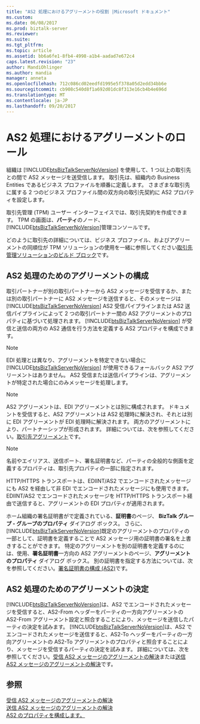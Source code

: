 ```yaml
---
title: "AS2 処理におけるアグリーメントの役割 |Microsoft ドキュメント"
ms.custom: 
ms.date: 06/08/2017
ms.prod: biztalk-server
ms.reviewer: 
ms.suite: 
ms.tgt_pltfrm: 
ms.topic: article
ms.assetid: bb6a6fe1-8fb4-4998-a1b4-aadad7e672c4
caps.latest.revision: "23"
author: MandiOhlinger
ms.author: mandia
manager: anneta
ms.openlocfilehash: 712c086cd02eedfd1995e5f378a05d2edd34bb6e
ms.sourcegitcommit: cb908c540d8f1a692d01dc8f313e16cb4b4e696d
ms.translationtype: MT
ms.contentlocale: ja-JP
ms.lasthandoff: 09/20/2017
---
```

# <a name="the-role-of-agreements-in-as2-processing"></a>AS2 処理におけるアグリーメントのロール
組織は [!INCLUDE[btsBizTalkServerNoVersion](../includes/btsbiztalkservernoversion-md.md)] を使用して、1 つ以上の取引先との間で AS2 メッセージを送受信します。 取引先は、組織内の Business Entities であるビジネス プロファイルを順番に定義します。 さまざまな取引先に属する 2 つのビジネス プロファイル間の双方向の取引先契約に AS2 プロパティを設定します。  
  
 取引先管理 (TPM) ユーザー インターフェイスでは、取引先契約を作成できます。 TPM の画面は、**パーティ**のノード、[!INCLUDE[btsBizTalkServerNoVersion](../includes/btsbiztalkservernoversion-md.md)]管理コンソールです。  
  
 どのように取引先の詳細については、ビジネス プロファイル、およびアグリーメントの同順位が TPM ソリューションの使用を一緒に参照してください[取引先管理ソリューションのビルド ブロック](../core/building-blocks-of-a-trading-partner-management-solution.md)です。  
  
## <a name="configuring-an-agreement-for-as2-processing"></a>AS2 処理のためのアグリーメントの構成  
 取引パートナーが別の取引パートナーから AS2 メッセージを受信するか、または別の取引パートナーに AS2 メッセージを送信すると、そのメッセージは [!INCLUDE[btsBizTalkServerNoVersion](../includes/btsbiztalkservernoversion-md.md)] AS2 受信パイプラインまたは AS2 送信パイプラインによって 2 つの取引パートナー間の AS2 アグリーメントのプロパティに基づいて処理されます。 [!INCLUDE[btsBizTalkServerNoVersion](../includes/btsbiztalkservernoversion-md.md)] が受信と送信の両方の AS2 通信を行う方法を定義する AS2 プロパティを構成できます。  
  
> [!NOTE]
>  EDI 処理とは異なり、アグリーメントを特定できない場合に [!INCLUDE[btsBizTalkServerNoVersion](../includes/btsbiztalkservernoversion-md.md)] が使用できるフォールバック AS2 アグリーメントはありません。 AS2 受信または送信パイプラインは、アグリーメントが特定された場合にのみメッセージを処理します。  
  
> [!NOTE]
>  AS2 アグリーメントは、EDI アグリーメントとは別に構成されます。 ドキュメントを受信すると、AS2 アグリーメントは AS2 処理時に解決され、それとは別に EDI アグリーメントが EDI 処理時に解決されます。 両方のアグリーメントにより、パートナーシップが形成されます。 詳細については、次を参照してください。[取引先アグリーメント](../core/trading-partner-agreement.md)です。  
  
> [!NOTE]
>  名前やエイリアス、送信ポート、署名証明書など、パーティの全般的な側面を定義するプロパティは、取引先プロパティの一部に指定されます。  
  
 HTTP/HTTPS トランスポートは、EDIINT/AS2 でエンコードされたメッセージにも AS2 を経由して非 EDI でエンコードされたメッセージにも使用できます。 EDIINT/AS2 でエンコードされたメッセージを HTTP/HTTPS トランスポート経由で送信すると、アグリーメントの EDI プロパティが適用されます。  
  
 ホーム組織の署名証明書がで定義されている、**証明書**のページ、 **BizTalk グループ - グループのプロパティ** ダイアログ ボックス。 さらに、[!INCLUDE[btsBizTalkServerNoVersion](../includes/btsbiztalkservernoversion-md.md)]既定のアグリーメントのプロパティの一部として、証明書を定義することで AS2 メッセージ用の証明書の署名を上書きすることができます。  特定のアグリーメントを別の証明書を定義するのには、使用、**署名証明書**一方向の AS2 アグリーメントのページ、**アグリーメントのプロパティ** ダイアログ ボックス。 別の証明書を指定する方法については、次を参照してください。[署名証明書の構成 (AS2)](../core/configuring-signature-certificates-as2.md)です。  
  
## <a name="determining-an-agreement-for-as2-processing"></a>AS2 処理のためのアグリーメントの決定  
 [!INCLUDE[btsBizTalkServerNoVersion](../includes/btsbiztalkservernoversion-md.md)]は、AS2 でエンコードされたメッセージを受信すると、AS2-From ヘッダーをパーティの一方向アグリーメントの AS2-From アグリーメント設定と照合することにより、メッセージを送信したパーティの決定を試みます。 [!INCLUDE[btsBizTalkServerNoVersion](../includes/btsbiztalkservernoversion-md.md)]は、AS2 でエンコードされたメッセージを送信すると、AS2-To ヘッダーをパーティの一方向アグリーメントの AS2-To アグリーメントのプロパティと照合することにより、メッセージを受信するパーティの決定を試みます。 詳細については、次を参照してください。[受信 AS2 メッセージのアグリーメントの解決](../core/agreement-resolution-for-incoming-as2-messages.md)または[送信 AS2 メッセージのアグリーメントの解決](../core/agreement-resolution-for-outgoing-as2-messages.md)です。  
  
## <a name="see-also"></a>参照  
 [受信 AS2 メッセージのアグリーメントの解決](../core/agreement-resolution-for-incoming-as2-messages.md)   
 [送信 AS2 メッセージのアグリーメントの解決](../core/agreement-resolution-for-outgoing-as2-messages.md)   
 [AS2 のプロパティを構成します。](../core/configuring-as2-properties.md)